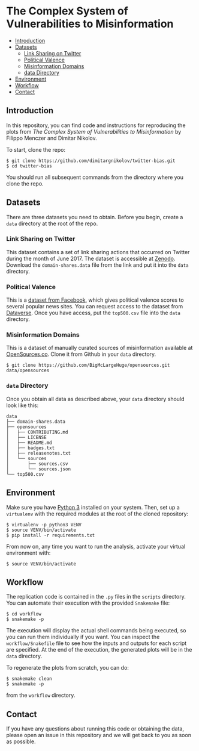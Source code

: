# The Complex System of Vulnerabilities to Misinformation

* [Introduction](#introduction)
* [Datasets](#datasets)
  * [Link Sharing on Twitter](#link-sharing-on-twitter)
  * [Political Valence](#political-valence)
  * [Misinformation Domains](#misinformation-domains)
  * [data Directory](#data-directory)
* [Environment](#environment)
* [Workflow](#workflow)
* [Contact](#contact)
	  
## Introduction

In this repository, you can find code and instructions for reproducing the plots from *The Complex System of Vulnerabilities to Misinformation* by Filippo Menczer and Dimitar Nikolov.

To start, clone the repo:

```
$ git clone https://github.com/dimitargnikolov/twitter-bias.git
$ cd twitter-bias
```

You should run all subsequent commands from the directory where you clone the repo.

## Datasets

There are three datasets you need to obtain. Before you begin, create a `data` directory at the root of the repo.

### Link Sharing on Twitter

This dataset contains a set of link sharing actions that occurred on Twitter during the month of June 2017. The dataset is accessible at [Zenodo](https://zenodo.org/record/2558687#.XFyGfc9Kh24). Download the `domain-shares.data` file from the link and put it into the `data` directory.

### Political Valence

This is a [dataset from Facebook](http://science.sciencemag.org/content/348/6239/1130), which gives political valence scores to several popular news sites. You can request access to the dataset from [Dataverse](https://dataverse.harvard.edu/dataset.xhtml?persistentId=doi:10.7910/DVN/LDJ7MS). Once you have access, put the `top500.csv` file into the `data` directory.

### Misinformation Domains

This is a dataset of manually curated sources of misinformation available at [OpenSources.co](http://www.opensources.co). Clone it from Github in your `data` directory.

```
$ git clone https://github.com/BigMcLargeHuge/opensources.git data/opensources
```

### `data` Directory

Once you obtain all data as described above, your `data` directory should look like this:

```
data
├── domain-shares.data
├── opensources
│   ├── CONTRIBUTING.md
│   ├── LICENSE
│   ├── README.md
│   ├── badges.txt
│   ├── releasenotes.txt
│   └── sources
│       ├── sources.csv
│       └── sources.json
└── top500.csv
```

## Environment

Make sure you have [Python 3](https://www.python.org/) installed on your system. Then, set up a `virtualenv` with the required modules at the root of the cloned repository:

```
$ virtualenv -p python3 VENV
$ source VENV/bin/activate
$ pip install -r requirements.txt
```

From now on, any time you want to run the analysis, activate your virtual environment with:

```
$ source VENV/bin/activate
```

## Workflow

The replication code is contained in the `.py` files in the `scripts` directory. You can automate their execution with the provided `Snakemake` file:

```
$ cd workflow
$ snakemake -p
```

The execution will display the actual shell commands being executed, so you can run them individually if you want. You can inspect the `workflow/Snakefile` file to see how the inputs and outputs for each script are specified. At the end of the execution, the generated plots will be in the `data` directory.

To regenerate the plots from scratch, you can do:

```
$ snakemake clean
$ snakemake -p
```

from the `workflow` directory.

## Contact

If you have any questions about running this code or obtaining the data, please open an issue in this repository and we will get back to you as soon as possible.
